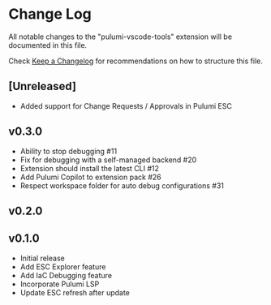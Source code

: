 # Change Log

All notable changes to the "pulumi-vscode-tools" extension will be documented in this file.

Check [Keep a Changelog](http://keepachangelog.com/) for recommendations on how to structure this file.

## [Unreleased]

- Added support for Change Requests / Approvals in Pulumi ESC

## v0.3.0

- Ability to stop debugging #11
- Fix for debugging with a self-managed backend #20
- Extension should install the latest CLI #12
- Add Pulumi Copilot to extension pack #26
- Respect workspace folder for auto debug configurations #31

## v0.2.0

## v0.1.0
- Initial release
- Add ESC Explorer feature
- Add IaC Debugging feature
- Incorporate Pulumi LSP
- Update ESC refresh after update
